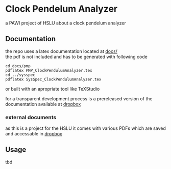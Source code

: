 # Clock Pendelum Analyzer
a PAWI project of HSLU about a clock pendelum analyzer

## Documentation
the repo uses a latex documentation located at [docs/](docs/)  
the pdf is not included and has to be generated with following code
```
cd docs/pmp
pdflatex PMP_ClockPendulumAnalyzer.tex
cd ../sysspec
pdflatex SysSpec_ClockPendulumAnalyzer.tex
```
or built with an apropriate tool like TeXStudio

for a transparent development process is a prereleased version of the documentation available at [dropbox](https://www.dropbox.com/sh/e3s0njjdiqjc6j6/AACY37FKJ-w6JLD9rKbB_oXha?dl=0)

### external documents
as this is a project for the HSLU it comes with various PDFs which are saved and accessable in [dropbox](https://www.dropbox.com/sh/23kg7c6czmhmzml/AADuSR9a3MtVxtYaETB6SMMga?dl=0)

## Usage
tbd
